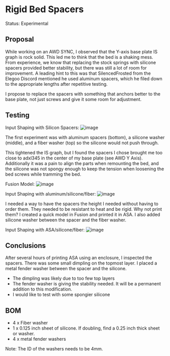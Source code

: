 # Rigid Bed Spacers
Status: Experimental

## Proposal
While working on an AWD SYNC, I observed that the Y-axis base plate IS graph is rock solid. This led me to think that the bed is a shaking mess. From experience, we know that replacing the stock springs with silicone spacers provided better stability, but there was still a lot of room for improvement. A leading hint to this was that SilencedFrosted from the Elegoo Discord mentioned he used aluminum spacers, which he filed down to the appropriate lengths after repetitive testing.

I propose to replace the spacers with something that anchors better to the base plate, not just screws and give it some room for adjustment. 

## Testing

Input Shaping with Silicon Spacers:
![image](https://github.com/user-attachments/assets/3c144684-910d-41be-a6ea-eccfe320a5ad)

The first experiment was with aluminum spacers (bottom), a silicone washer (middle), and a fiber washer (top) so the silicone would not push through.

This tightened the IS graph, but I found the spacers I chose brought me too close to adxl345 in the center of my base plate (see AWD Y Axis). Additionally it was a pain to align the parts when remounting the bed, and the silicone was not spongy enough to keep the tension when loosening the bed screws while tramming the bed.

Fusion Model:
![image](https://github.com/user-attachments/assets/50d88841-5f0e-4206-a14d-3b4a5703a5df)

Input Shaping with aluminum/silicone/fiber:
![image](https://github.com/user-attachments/assets/d35fe255-1e2c-4696-9c63-de679106c35f)

I needed a way to have the spacers the height I needed without having to order them. They needed to be resistant to heat and be rigid. Why not print them? I created a quick model in Fusion and printed it in ASA. I also added silicone washer between the spacer and the fiber washer.

Input Shaping with ASA/silicone/fiber:
![image](https://github.com/user-attachments/assets/161dd943-3e31-4c17-af58-3659359ab71f)

## Conclusions
After several hours of printing ASA using an enclosure, I inspected the spacers. There was some small dimpling on the topmost layer. I placed a metal fender washer between the spacer and the silicone.
- The dimpling was likely due to too few top layers
- The fender washer is giving the stability needed. It will be a permanent addition to this modification.
- I would like to test with some spongier silicone

## BOM
- 4 x Fiber washer
- 1 x 0.125 inch sheet of silicone. If doubling, find a 0.25 inch thick sheet or washer.
- 4 x metal fender washers

Note: The ID of the washers needs to be 4mm.  


